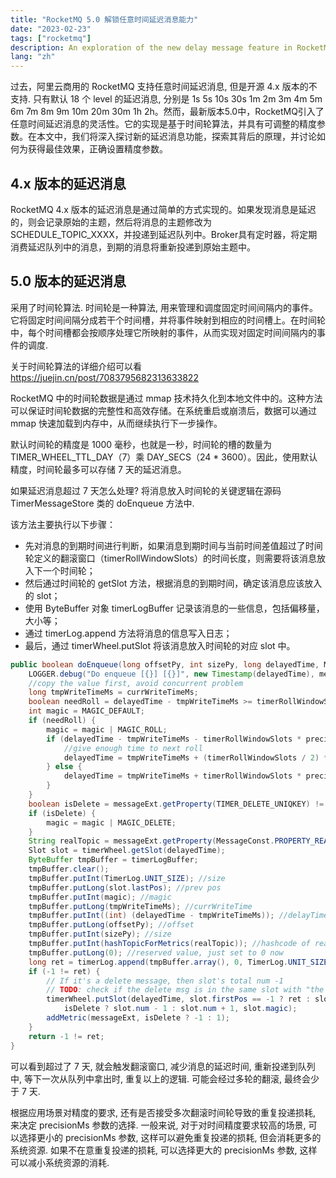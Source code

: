 ```yaml
---
title: "RocketMQ 5.0 解锁任意时间延迟消息能力"
date: "2023-02-23"
tags: ["rocketmq"]
description: An exploration of the new delay message feature in RocketMQ 5.0, discussing its implementation and how to set the precision parameter for optimal performance.
lang: "zh"
---
```


过去，阿里云商用的 RocketMQ 支持任意时间延迟消息, 但是开源 4.x 版本的不支持. 只有默认 18 个 level 的延迟消息, 分别是 1s 5s 10s 30s 1m 2m 3m 4m 5m 6m 7m 8m 9m 10m 20m 30m 1h 2h。然而，最新版本5.0中，RocketMQ引入了任意时间延迟消息的灵活性。它的实现是基于时间轮算法，并具有可调整的精度参数。在本文中，我们将深入探讨新的延迟消息功能，探索其背后的原理，并讨论如何为获得最佳效果，正确设置精度参数。

## 4.x 版本的延迟消息
RocketMQ 4.x 版本的延迟消息是通过简单的方式实现的。如果发现消息是延迟的，则会记录原始的主题，然后将消息的主题修改为 SCHEDULE_TOPIC_XXXX，并投递到延迟队列中。Broker具有定时器，将定期消费延迟队列中的消息，到期的消息将重新投递到原始主题中。

## 5.0 版本的延迟消息
采用了时间轮算法. 时间轮是一种算法, 用来管理和调度固定时间间隔内的事件。它将固定时间间隔分成若干个时间槽，并将事件映射到相应的时间槽上。在时间轮中，每个时间槽都会按顺序处理它所映射的事件，从而实现对固定时间间隔内的事件的调度.

关于时间轮算法的详细介绍可以看 <https://juejin.cn/post/7083795682313633822>

RocketMQ 中的时间轮数据是通过 mmap 技术持久化到本地文件中的。这种方法可以保证时间轮数据的完整性和高效存储。在系统重启或崩溃后，数据可以通过 mmap 快速加载到内存中，从而继续执行下一步操作。

默认时间轮的精度是 1000 毫秒，也就是一秒，时间轮的槽的数量为 TIMER_WHEEL_TTL_DAY（7）乘 DAY_SECS（24 * 3600）。因此，使用默认精度，时间轮最多可以存储 7 天的延迟消息。

如果延迟消息超过 7 天怎么处理? 将消息放入时间轮的关键逻辑在源码 TimerMessageStore 类的 doEnqueue 方法中.

该方法主要执行以下步骤：
-   先对消息的到期时间进行判断，如果消息到期时间与当前时间差值超过了时间轮定义的翻滚窗口（timerRollWindowSlots）的时间长度，则需要将该消息放入下一个时间轮；
-   然后通过时间轮的 getSlot 方法，根据消息的到期时间，确定该消息应该放入的 slot；
-   使用 ByteBuffer 对象 timerLogBuffer 记录该消息的一些信息，包括偏移量，大小等；
-   通过 timerLog.append 方法将消息的信息写入日志；
-   最后，通过 timerWheel.putSlot 将该消息放入时间轮的对应 slot 中。

```java
public boolean doEnqueue(long offsetPy, int sizePy, long delayedTime, MessageExt messageExt) {
    LOGGER.debug("Do enqueue [{}] [{}]", new Timestamp(delayedTime), messageExt);
    //copy the value first, avoid concurrent problem
    long tmpWriteTimeMs = currWriteTimeMs;
    boolean needRoll = delayedTime - tmpWriteTimeMs >= timerRollWindowSlots * precisionMs;
    int magic = MAGIC_DEFAULT;
    if (needRoll) {
        magic = magic | MAGIC_ROLL;
        if (delayedTime - tmpWriteTimeMs - timerRollWindowSlots * precisionMs < timerRollWindowSlots / 3 * precisionMs) {
            //give enough time to next roll
            delayedTime = tmpWriteTimeMs + (timerRollWindowSlots / 2) * precisionMs;
        } else {
            delayedTime = tmpWriteTimeMs + timerRollWindowSlots * precisionMs;
        }
    }
    boolean isDelete = messageExt.getProperty(TIMER_DELETE_UNIQKEY) != null;
    if (isDelete) {
        magic = magic | MAGIC_DELETE;
    }
    String realTopic = messageExt.getProperty(MessageConst.PROPERTY_REAL_TOPIC);
    Slot slot = timerWheel.getSlot(delayedTime);
    ByteBuffer tmpBuffer = timerLogBuffer;
    tmpBuffer.clear();
    tmpBuffer.putInt(TimerLog.UNIT_SIZE); //size
    tmpBuffer.putLong(slot.lastPos); //prev pos
    tmpBuffer.putInt(magic); //magic
    tmpBuffer.putLong(tmpWriteTimeMs); //currWriteTime
    tmpBuffer.putInt((int) (delayedTime - tmpWriteTimeMs)); //delayTime
    tmpBuffer.putLong(offsetPy); //offset
    tmpBuffer.putInt(sizePy); //size
    tmpBuffer.putInt(hashTopicForMetrics(realTopic)); //hashcode of real topic
    tmpBuffer.putLong(0); //reserved value, just set to 0 now
    long ret = timerLog.append(tmpBuffer.array(), 0, TimerLog.UNIT_SIZE);
    if (-1 != ret) {
        // If it's a delete message, then slot's total num -1
        // TODO: check if the delete msg is in the same slot with "the msg to be deleted".
        timerWheel.putSlot(delayedTime, slot.firstPos == -1 ? ret : slot.firstPos, ret,
            isDelete ? slot.num - 1 : slot.num + 1, slot.magic);
        addMetric(messageExt, isDelete ? -1 : 1);
    }
    return -1 != ret;
}
```

可以看到超过了 7 天, 就会触发翻滚窗口, 减少消息的延迟时间, 重新投递到队列中, 等下一次从队列中拿出时, 重复以上的逻辑. 可能会经过多轮的翻滚, 最终会少于 7 天.

根据应用场景对精度的要求, 还有是否接受多次翻滚时间轮导致的重复投递损耗, 来决定 precisionMs 参数的选择. 一般来说, 对于对时间精度要求较高的场景, 可以选择更小的 precisionMs 参数, 这样可以避免重复投递的损耗, 但会消耗更多的系统资源. 如果不在意重复投递的损耗, 可以选择更大的 precisionMs 参数, 这样可以减小系统资源的消耗.